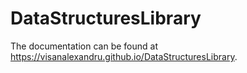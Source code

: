 # DataStructuresLibrary
The documentation can be found at https://visanalexandru.github.io/DataStructuresLibrary.
